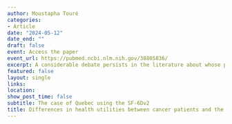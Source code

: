 ```yaml
---
author: Moustapha Touré
categories:
- Article
date: "2024-05-12"
date_end: ""
draft: false
event: Access the paper
event_url: https://pubmed.ncbi.nlm.nih.gov/38805836/
excerpt: A considerable debate persists in the literature about whose preferences should be considered in the calculation of quality-adjusted life-years. Some suggest considering only the preferences of the general population, while others advocate for the consideration of those of patients or a combination of both. This study aims to inform and measure the differences in health preferences between cancer patients and the general population in Quebec.
featured: false
layout: single
links:
location: 
show_post_time: false
subtitle: The case of Quebec using the SF-6Dv2
title: Differences in health utilities between cancer patients and the general population
---
```


